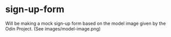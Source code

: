 # sign-up-form
Will be making a mock sign-up form based on the model image given by the Odin Project. (See images/model-image.png)